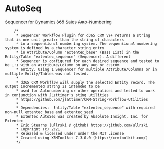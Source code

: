 # AutoSeq
Sequencer for Dynamics 365 Sales Auto-Numbering

		/*
		 * Sequencer Workflow Plugin for d365 CRM v9+ returns a string that is one unit greater than the string of characters 
		 * in a sequentional numbering system. The sequentional numbering system is defined by a character string entry
		 * in Attribute/Column "extentec_base" (Base List) in the Entity/Table "extentec_sequence" (Sequencer). A different 
		 * Sequencer is configured for each desired sequence and tested to be 1:1 with an Attribute/Column on any OOB or custom
		 * entity. Using 1 Sequencer for multiple Attribute/Columns or in multiple Entity/Tables was not tested.
		 *  
		 * d365 CRM Workflow will supply the selected Entity record. The output incremented string is intended to be 
		 * used for Autonumbering or other operations and tested to work in conjunction with JLattimer's sting utilities
		 * https://github.com/jlattimer/CRM-String-Workflow-Utilities
		 * 
		 * Dependencies:  Entity/Table "extentec_sequence" with required non-null extentec_base and extentec_seed
		 * Extentec AutoSeq was created by Absolute Insight, Inc. for Extentec
		 * Eric Stearns (ullrski @ github) https://github.com/ullrski
		 * Copyright (c) 2021 
		 * Released & licensed under under the MIT License
		 * Created using XRMToolkit 7.3.0.0 (https://xrmtoolkit.com/)
		 */
     
